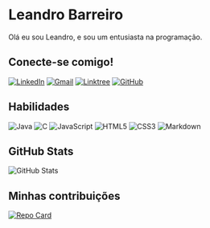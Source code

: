 # Leandro Barreiro 
Olá eu sou Leandro, e sou um entusiasta na programação.
## Conecte-se comigo!
 [![LinkedIn](https://img.shields.io/badge/LinkedIn-0077B5?style=for-the-badge&logo=linkedin&logoColor=white)](https://www.linkedin.com/in/leandro-barreiro-/)
 [![Gmail](https://img.shields.io/badge/Gmail-333333?style=for-the-badge&logo=gmail&logoColor=red)](mailto:leandrobarreiro15@gmail.com)
 [![Linktree](https://img.shields.io/badge/linktree-39E09B?style=for-the-badge&logo=linktree&logoColor=white)](https://leandrobarreiro.github.io/Projeto-Linktree/)
 [![GitHub](https://img.shields.io/badge/GitHub-100000?style=for-the-badge&logo=github&logoColor=white)](https://github.com/LeandroBarreiro)
## Habilidades
![Java](https://img.shields.io/badge/java-%23ED8B00.svg?style=for-the-badge&logo=openjdk&logoColor=white)
![C](https://img.shields.io/badge/C-00599C?style=for-the-badge&logo=c&logoColor=white)
![JavaScript](https://img.shields.io/badge/JavaScript-F7DF1E?style=for-the-badge&logo=javascript&logoColor=black)
![HTML5](https://img.shields.io/badge/HTML5-E34F26?style=for-the-badge&logo=html5&logoColor=white) 
![CSS3](https://img.shields.io/badge/CSS3-1572B6?style=for-the-badge&logo=css3&logoColor=white)
![Markdown](https://img.shields.io/badge/Markdown-000?style=for-the-badge&logo=markdown) 
## GitHub Stats
![GitHub Stats](https://github-readme-stats.vercel.app/api?username=LeandroBarreiro&theme=transparent&bg_color=000&border_color=30A3DC&show_icons=true&icon_color=30A3DC&title_color=E94D5F&text_color=FFF)
## Minhas contribuições
[![Repo Card](https://github-readme-stats.vercel.app/api/pin/?username=LeandroBarreiro&repo=dio-lab-open-source&bg_color=000&border_color=30A3DC&show_icons=true&icon_color=30A3DC&title_color=E94D5F&text_color=FFF)](https://github.com/LeandroBarreiro/dio-lab-open-source/)